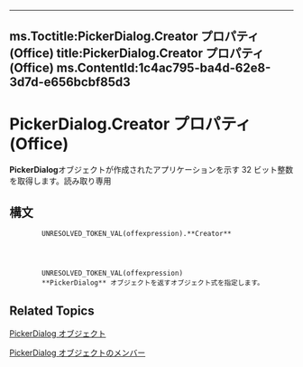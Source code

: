 

---
ms.Toctitle:PickerDialog.Creator プロパティ (Office)
title:PickerDialog.Creator プロパティ (Office)
ms.ContentId:1c4ac795-ba4d-62e8-3d7d-e656bcbf85d3
---
# PickerDialog.Creator プロパティ (Office)




**PickerDialog**オブジェクトが作成されたアプリケーションを示す 32 ビット整数を取得します。読み取り専用

## 構文

            UNRESOLVED_TOKEN_VAL(offexpression).**Creator**




            UNRESOLVED_TOKEN_VAL(offexpression)
            **PickerDialog** オブジェクトを返すオブジェクト式を指定します。



## Related Topics

[PickerDialog オブジェクト](279b1a6a-f09d-a0e7-89c9-aac6c581439f.md)

[PickerDialog オブジェクトのメンバー](4ad8074d-9611-79e9-48e8-8c4f5fbbaba0.md)




